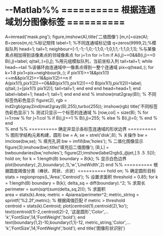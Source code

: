 # --Matlab%% ========== 根据连通域划分图像标签 ==========
A=imread('mask.png');
figure,imshow(A),title('二值图像')
[m,n]=size(A);
B=zeros(m,n);%标记矩阵
label=1; %不同连通域标记值
q=zeros(9999,2);%模拟队列
head=1;
tail=1;
neighbour=[-1,-1;-1,0;-1,1;0,-1;0,1;1,-1;1,0;1,1];  %与某像素点相加得到该像素点的邻域像素点
for j=1:n
    for i=1:m
        if A(i,j)~=0&&B(i,j)==0
            B(i,j)=label;
            q(tail,:)=[i,j]; %用元组模拟队列，当前坐标入列
            tail=tail+1;
            while head~=tail  %该循环由连通域中一像素点得到一整个连通域
                pix=q(head,:);
                for k=1:8
                    pix1=pix+neighbour(k,:);
                    if pix1(1)>=1&&pix1(1)<=m&&pix1(2)>=1&&pix1(2)<=n
                        if A(pix1(1),pix1(2))~=0&&B(pix1(1),pix1(2))==0
                            B(pix1(1),pix1(2))=label;
                            q(tail,:)=[pix1(1) pix1(2)];
                            tail=tail+1;
                        end
                    end
                end
                head=head+1;
            end
            label=label+1;
            head=1;
            tail=1;
        end
    end
end
% imshow(mat2gray(B));
% 不同标签伪彩色显示
figure(2),
rgb = ind2rgb(gray2ind(mat2gray(B),255),turbo(255));
imshow(rgb)
title('不同标签伪彩色显示')
% 测试只显示一个标签的连通域
% [row,col] = size(B);
% for i=1:row
%     for j=1:col
%         if B(i,j)==1
%             B(i,j)=255;
%         else
%             B(i,j)=0;
%         end
%     end   
% end
%% ========== 确定并显示各标签连通域的形状边界 ==========
% 图形学结构元素构建，圆形
bw = A;
se = strel('disk',8);
% 关操作
bw = imclose(bw,se);
% 填充孔洞
bw = imfill(bw,'holes');
% 二值化图像显示
figure(3);imshow(bw);title('填充后二值图像');
[B,L] = bwboundaries(bw,'noholes');
figure(2);imshow(label2rgb(L,@jet,[.5 .5 .5]));
hold on;
for k = 1:length(B)
boundary = B{k};
% 显示白色边界
plot(boundary(:,2),boundary(:,1),'w','LineWidth',2)
end
%% ========== 根据圆度阈值分类（棒状、网状、点状）==========
hold on;
% 确定圆形目标
stats = regionprops(L,'Area','Centroid');
% 设置求面积
threshold = 0.85;
for k = 1:length(B)
    boundary = B{k};
    delta_sq = diff(boundary).^2;
    % 求周长     
    perimeter = sum(sqrt(sum(delta_sq,2)));
    % 求面积     
    area = stats(k).Area;
    metric = 4*pi*area/perimeter^2;
    metric_string = sprintf('%2.2f',metric);
    % 根据阈值匹配
    if metric > threshold  
       centroid = stats(k).Centroid;
       plot(centroid(1),centroid(2),'ko');
       text(centroid(1)-2,centroid(2)-2, '这是圆形','Color',...
        'k','FontSize',14,'FontWeight','bold');
    end
       text(boundary(1,2)-10,boundary(1,1)-12, metric_string,'Color',...
        'k','FontSize',14,'FontWeight','bold');
end
title('图像形状识别')
